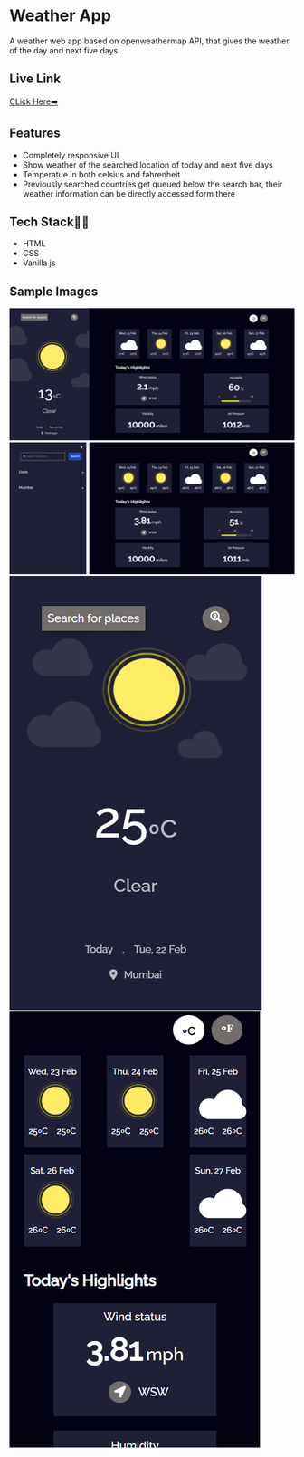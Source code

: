 # Weather App
A weather web app based on openweathermap API, that gives the weather of the day and next five days.


## Live Link
[CLick Here➡️](https://anjali-kukreti.github.io/Weather-App/)

## Features

- Completely responsive UI
- Show weather of the searched location of today and next five days
- Temperatue in both celsius and fahrenheit
- Previously searched countries get queued below the search bar, their weather information can be directly accessed form there


## Tech Stack👩‍💻

- HTML
- CSS
- Vanilla js

## Sample Images

![alt text](https://github.com/ANJALI-KUKRETI/Weather-App/blob/master/screenshots/w1.png)
![alt text](https://github.com/ANJALI-KUKRETI/Weather-App/blob/master/screenshots/w2.png)
![alt text](https://github.com/ANJALI-KUKRETI/Weather-App/blob/master/screenshots/w3.png)
![alt text](https://github.com/ANJALI-KUKRETI/Weather-App/blob/master/screenshots/w4.png)



